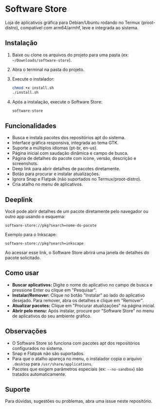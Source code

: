 # Software Store

Loja de aplicativos gráfica para Debian/Ubuntu rodando no Termux (proot-distro), compatível com arm64/armhf, leve e integrada ao sistema.

## Instalação

1. Baixe ou clone os arquivos do projeto para uma pasta (ex: `~/Downloads/software-store`).
2. Abra o terminal na pasta do projeto.
3. Execute o instalador:

   ```bash
   chmod +x install.sh
   ./install.sh
   ```

4. Após a instalação, execute o Software Store:

   ```bash
   software-store
   ```

## Funcionalidades

- Busca e instala pacotes dos repositórios apt do sistema.
- Interface gráfica responsiva, integrada ao tema GTK.
- Suporte a múltiplos idiomas (pt-br, en-us).
- Página inicial com saudação dinâmica e campo de busca.
- Página de detalhes do pacote com ícone, versão, descrição e screenshots.
- Deep link para abrir detalhes de pacotes diretamente.
- Botão para procurar e instalar atualizações.
- Ignora Snap e Flatpak (não suportados no Termux/proot-distro).
- Cria atalho no menu de aplicativos.

## Deeplink

Você pode abrir detalhes de um pacote diretamente pelo navegador ou outro app usando o esquema:

```
software-store://pkg?search=nome-do-pacote
```

Exemplo para o Inkscape:

```
software-store://pkg?search=inkscape
```

Ao acessar esse link, o Software Store abrirá uma janela de detalhes do pacote solicitado.

## Como usar

- **Buscar aplicativos:** Digite o nome do aplicativo no campo de busca e pressione Enter ou clique em "Pesquisar".
- **Instalar/Remover:** Clique no botão "Instalar" ao lado do aplicativo desejado. Para remover, abra os detalhes e clique em "Remover".
- **Atualizar pacotes:** Clique em "Procurar atualizações" na página inicial.
- **Abrir pelo menu:** Após instalar, procure por "Software Store" no menu de aplicativos do seu ambiente gráfico.

## Observações

- O Software Store só funciona com pacotes apt dos repositórios configurados no sistema.
- Snap e Flatpak não são suportados.
- Para que o atalho apareça no menu, o instalador copia o arquivo `.desktop` para `/usr/share/applications`.
- Pacotes que exigem parâmetros especiais (ex: `--no-sandbox`) são tratados automaticamente.

## Suporte

Para dúvidas, sugestões ou problemas, abra uma issue neste repositório.
